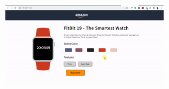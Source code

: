 ![Screenshot Of WebPage](https://github.com/Harsh2110mishra/Smartwatch-Showcase/blob/master/Smartwatch-Showcase.gif?raw=true "Optional Title")
